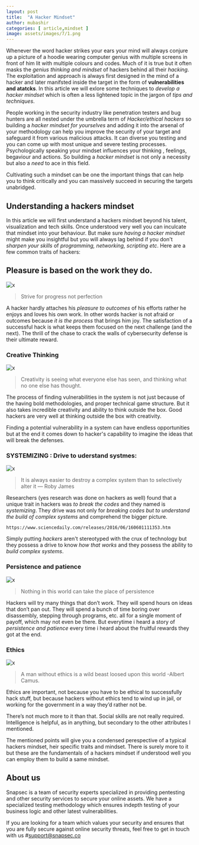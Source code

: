 ```yaml
---
layout: post
title:  "A Hacker Mindset"
author: mubashir
categories: [ article,mindset ]
image: assets/images/7/1.png
---
```



Whenever the word hacker strikes your ears  your mind will always conjure up a picture of a hoodie wearing computer genius with multiple screens in front of him lit with multiple colours and codes. Much of it is true but it often masks the *genius thinking and mindset* of hackers behind all their *hacking*. The exploitation and approach is always first designed in the mind of a hacker and later manifsted inside the target in the  form of **vulnerabilities and atatcks**. In this article we will exlore some techniques to *develop a hacker mindset* which is often a less lightened topic in the jargon of *tips and techniques*.


People working in the security industry like penetration testers and  bug hunters are all nested under the umbrella term of *Hacker/ethical hackers* so building a *hacker mindset for yourselves* and adding it into the arsenal of your methodology can help you improve the security of  your target and safeguard it from various malicious attacks. It can diverse you testing and you can come up with most unique and severe testing processes.  Psychologically speaking your mindset influences your  thinking , feelings, begaviour and actions. So building a *hacker mindset* is not only a necessity but also a *need* to ace in this field.

Cultivating such a mindset can be one the important things that can help you to think critically and you can massively succeed in securing the targets unabridged.

## Understanding a hackers mindset


In this article we will first understand a hackers mindset beyond his talent, visualization and tech skills. Once understood very well you can inculcate that mindset into your behaviour. But make sure  *having a hacker mindset*  might make you insightful but you will always lag behind if you don't *sharpen your skills* of *programming, networking, scripting etc*. Here are a few common traits  of hackers:

## Pleasure is based on the work they do.

![x](/blog/assets/images/7/2.png)


> Strive for progress not perfection

A hacker hardly attaches his *pleasure to  outcomes* of his efforts rather he enjoys and loves his own work. In other words hacker is not afraid or outcomes because *it is the process*  that brings him joy. The satisfaction of a successful hack is what keeps them focused on the next challenge (and the next). The thrill of the chase to crack the walls of cybersecurity defense is their ultimate reward.

### Creative Thinking

![x](/blog/assets/images/7/3.png)

> Creativity is seeing what everyone else has seen, and thinking what no one else has thought.

The process of  finding vulnerabilities in the system is not just because of the having bold methodologies, and proper technical game structure. But it also takes incredible creativity and ability to think outside the box.
Good hackers are very well at thinking outside the box with creativity.

Finding a potential vulnerability in a system can have endless opportunities but at the end it comes down to hacker's capability to imagine the ideas that will break the defenses.

### SYSTEMIZING : Drive to uderstand systmes: 

![x](/blog/assets/images/7/4.png)


>  It is always easier to destroy a complex system than to selectively alter it ― Roby James

Researchers (yes research was done on hackers as well) found that a unique trait in hackers was *to break the codes* and they named is *systemizing*. They drive was not only for *breaking codes but to understand the build of complex systems* and comprehend the bigger picture. 

`https://www.sciencedaily.com/releases/2016/06/160601111353.htm`

Simply putting *hackers* aren't stereotyped with the crux of technology but they possess a drive to know *how that works* and they possess the ability to *build complex systems*.

### Persistence and patience

![x](/blog/assets/images/7/5.png)


> Nothing in this world can take the place of persistence 

Hackers will try many things that don’t work. They  will spend hours on ideas that don’t pan out. They will spend a bunch of time boring over disassembly, stepping through programs, etc. all for a single moment of payoff, which may not even be there. But everytime i heard a story of *persistence and patience* every time i heard about the fruitful rewards they got at the end.

### Ethics

![x](/blog/assets/images/7/6.png)



> A man without ethics is a wild beast loosed upon this world -Albert Camus.

Ethics are important, not because you have to be ethical to successfully hack stuff, but because hackers without ethics tend to wind up in jail, or working for the government in a way they’d rather not be.

There’s not much more to it than that. Social skills are not really required. Intelligence is helpful, as in anything, but secondary to the other attributes I mentioned.

The mentioned points will give you a condensed perespective of a typical hackers mindset, heir specific traits and mindset. There is surely more to it but these are the fundamentals of a hackers mindset if understood well you can employ them to build a same mindset.


## About us
Snapsec is a team of security experts specialized in providing pentesting and other security services to secure your online assets. We have a specialized testing methodology which ensures indepth testing of your business logic and other latest vulnerabilities.

If you are looking for a team which values your security and ensures that you are fully secure against online security threats, feel free to get in touch with us #support@snapsec.co
